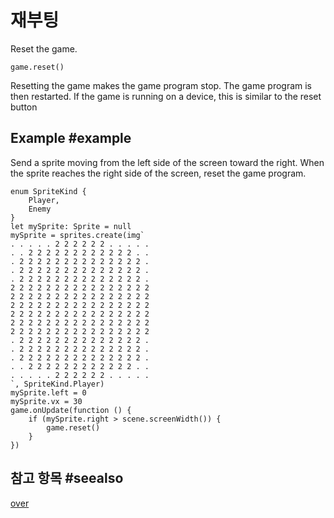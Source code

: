 # 재부팅

Reset the game.

```sig
game.reset()
```

Resetting the game makes the game program stop. The game program is then restarted. If the game is running on a device, this is similar to the reset button

## Example #example

Send a sprite moving from the left side of the screen toward the right. When the sprite reaches the right side of the screen, reset the game program.

```blocks
enum SpriteKind {
    Player,
    Enemy
}
let mySprite: Sprite = null
mySprite = sprites.create(img`
. . . . . 2 2 2 2 2 2 . . . . . 
. . 2 2 2 2 2 2 2 2 2 2 2 2 . . 
. 2 2 2 2 2 2 2 2 2 2 2 2 2 2 . 
. 2 2 2 2 2 2 2 2 2 2 2 2 2 2 . 
. 2 2 2 2 2 2 2 2 2 2 2 2 2 2 . 
2 2 2 2 2 2 2 2 2 2 2 2 2 2 2 2 
2 2 2 2 2 2 2 2 2 2 2 2 2 2 2 2 
2 2 2 2 2 2 2 2 2 2 2 2 2 2 2 2 
2 2 2 2 2 2 2 2 2 2 2 2 2 2 2 2 
2 2 2 2 2 2 2 2 2 2 2 2 2 2 2 2 
2 2 2 2 2 2 2 2 2 2 2 2 2 2 2 2 
. 2 2 2 2 2 2 2 2 2 2 2 2 2 2 . 
. 2 2 2 2 2 2 2 2 2 2 2 2 2 2 . 
. 2 2 2 2 2 2 2 2 2 2 2 2 2 2 . 
. . 2 2 2 2 2 2 2 2 2 2 2 2 . . 
. . . . . 2 2 2 2 2 2 . . . . . 
`, SpriteKind.Player)
mySprite.left = 0
mySprite.vx = 30
game.onUpdate(function () {
    if (mySprite.right > scene.screenWidth()) {
        game.reset()
    }
})
```

## 참고 항목 #seealso

[over](/reference/game/over)